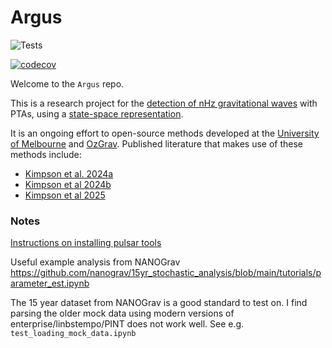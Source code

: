 # Argus

![Tests](https://github.com/tomkimpson/Argus/actions/workflows/run_test.yml/badge.svg)


[![codecov](https://codecov.io/gh/tomkimpson/Argus/graph/badge.svg?token=2PEOHCFV1K)](https://codecov.io/gh/tomkimpson/Argus)


Welcome to the `Argus` repo.

This is a research project for the [detection of nHz gravitational waves](https://arxiv.org/abs/2105.13270) with PTAs, using a [state-space representation](https://en.wikipedia.org/wiki/State-space_representation). 

It is an ongoing effort to open-source methods developed at the [University of Melbourne](https://github.com/UniMelb-NSGW) and [OzGrav](https://www.ozgrav.org). Published literature that makes use of these methods include:

* [Kimpson et al. 2024a](https://arxiv.org/abs/2409.14613)
* [Kimpson et al 2024b](https://arxiv.org/abs/2410.10087)
* [Kimpson et al 2025](https://arxiv.org/abs/2501.06990)





### Notes

[Instructions on installing pulsar tools](https://gist.github.com/tomkimpson/5a245f6f1a8fc3b9cb39258741f7b572)


Useful example analysis from NANOGrav https://github.com/nanograv/15yr_stochastic_analysis/blob/main/tutorials/parameter_est.ipynb

The 15 year dataset from NANOGrav is a good standard to test on. I find parsing the older mock data using modern versions of enterprise/linbstempo/PINT does not work well. See e.g. `test_loading_mock_data.ipynb`







